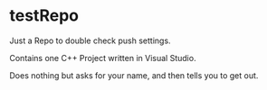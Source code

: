 # testRepo
Just a Repo to double check push settings.

Contains one C++ Project written in Visual Studio.

Does nothing but asks for your name, and then tells you to get out.
